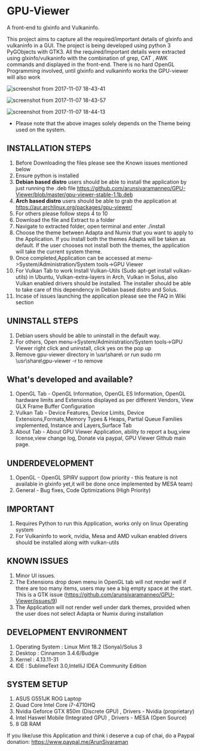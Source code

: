 ﻿# GPU-Viewer
A front-end to glxinfo and Vulkaninfo. 

This project aims to capture all the required/important details of glxinfo and vulkaninfo in a GUI. The project is being developed using python 3 PyGObjects with GTK3. All the required/Important details were extracted using glxinfo/vulkaninfo with the combination of grep, CAT , AWK commands and displayed in the front-end. There is no hard OpenGL Programming involved, until glxinfo and vulkaninfo works the GPU-viewer will also work

![screenshot from 2017-11-07 18-43-41](https://user-images.githubusercontent.com/30646692/32495479-c813ca20-c3eb-11e7-979b-915954c6ad05.png)

![screenshot from 2017-11-07 18-43-57](https://user-images.githubusercontent.com/30646692/32495490-dc8d4c56-c3eb-11e7-92ee-2c1c0ed13739.png)

![screenshot from 2017-11-07 18-44-13](https://user-images.githubusercontent.com/30646692/32495519-f4c7fc58-c3eb-11e7-8338-23869a7080e1.png)

* Please note that the above images solely depends on the Theme being used on the system.

## INSTALLATION STEPS 

1. Before Downloading the files please see the Known issues mentioned below
2. Ensure python is installed
3. **Debian based distro** users should be able to install the application by just running the .deb file https://github.com/arunsivaramanneo/GPU-Viewer/blob/master/gpu-viewer-stable-1.1b.deb
4. **Arch based distro** users should be able to grab the application at https://aur.archlinux.org/packages/gpu-viewer/
5. For others please follow steps 4 to 10
6. Download the file and Extract to a folder
7. Navigate to extracted folder, open terminal and enter ./install
8. Choose the theme between Adapta and Numix that you want to apply to the Application. If you install both the themes Adapta will be taken as default.
If the user chooses not install both the themes, the application will take the current system theme. 
9. Once completed,Application can be accessed at menu->System/Administration/System tools->GPU Viewer
10. For Vulkan Tab to work Install Vulkan-Utils (Sudo apt-get install vulkan-utils) in Ubuntu, Vulkan-extra-layers in Arch, Vulkan in Solus, also Vulkan enabled drivers should be installed.
The installer should be able to take care of this dependency in Debian based distro and Solus.
11. Incase of issues launching the application please see the FAQ in Wiki section

## UNINSTALL STEPS

1. Debian users should be able to uninstall in the default way. 
2. For others, Open menu->System/Administration/System tools->GPU Viewer right click and uninstall, click yes on the pop up
3. Remove gpu-viewer directory in \usr\share\  or run sudo rm \usr\share\gpu-viewer -r to remove

## What's developed and available?

1. OpenGL Tab - OpenGL Information, OpenGL ES Information, OpenGL hardware limits and Extensions displayed as per different Vendors, View GLX Frame Buffer Configuration
2. Vulkan Tab - Device Features, Device Limits, Device Extensions,Formats,Memory Types & Heaps, Partial Queue Families implemented, Instance and Layers,Surface Tab
3. About Tab - About GPU Viewer Application, ability to report a bug,view license,view change log, Donate via paypal, GPU Viewer Github main page.


## UNDERDEVELOPMENT

1. OpenGL - OpenGL SPIRV support (low priority - this feature is not available in glxinfo yet,it will be done once implemented by MESA team)
2. General - Bug fixes, Code Optimizations (High Priority)

## IMPORTANT

1. Requires Python to run this Application, works only on linux Operating system
2. For Vulkaninfo to work, nvidia, Mesa and AMD vulkan enabled drivers should be installed along with vulkan-utils

## KNOWN ISSUES

1. Minor UI issues.
2. The Extensions drop down menu in OpenGL tab will not render well if there are too many items, users may see a big empty space at the start. This is a GTK issue (https://github.com/arunsivaramanneo/GPU-Viewer/issues/9)
3. The Application will not render well under dark themes, provided when the user does not select Adapta or Numix during installation

## DEVELOPMENT ENVIRONMENT

1. Operating System : Linux Mint 18.2 (Sonya)/Solus 3
2. Desktop : Cinnamon 3.4.6/Budgie
3. Kernel : 4.13.11-31
4. IDE : SublimeText 3.0,IntelliJ IDEA Community Edition


## SYSTEM SETUP

1. ASUS G551JK ROG Laptop
2. Quad Core Intel Core i7-4710HQ
3. Nvidia Geforce GTX 850m (Discrete GPU) , Drivers - Nvidia (proprietary)
4. Intel Haswel Mobile (Integrated GPU) , Drivers - MESA (Open Source)
5. 8 GB RAM

If you like/use this Application and think i deserve a cup of chai, do a Paypal donation: https://www.paypal.me/ArunSivaraman
